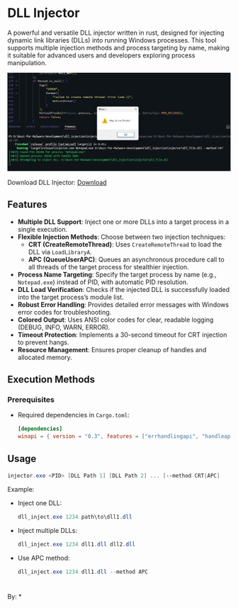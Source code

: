 # DLL Injector

A powerful and versatile DLL injector written in rust, designed for injecting dynamic link libraries (DLLs) into running Windows processes. This tool supports multiple injection methods and process targeting by name, making it suitable for advanced users and developers exploring process manipulation.

![PoC](./image1.png)

Download DLL Injector: [Download](https://github.com/Whitecat18/Rust-for-Malware-Development/tree/main/DLL_Injector)
## Features

- **Multiple DLL Support**: Inject one or more DLLs into a target process in a single execution.
- **Flexible Injection Methods**: Choose between two injection techniques:
  - **CRT (CreateRemoteThread)**: Uses `CreateRemoteThread` to load the DLL via `LoadLibraryA`.
  - **APC (QueueUserAPC)**: Queues an asynchronous procedure call to all threads of the target process for stealthier injection.
- **Process Name Targeting**: Specify the target process by name (e.g., `Notepad.exe`) instead of PID, with automatic PID resolution.
- **DLL Load Verification**: Checks if the injected DLL is successfully loaded into the target process’s module list.
- **Robust Error Handling**: Provides detailed error messages with Windows error codes for troubleshooting.
- **Colored Output**: Uses ANSI color codes for clear, readable logging (DEBUG, INFO, WARN, ERROR).
- **Timeout Protection**: Implements a 30-second timeout for CRT injection to prevent hangs.
- **Resource Management**: Ensures proper cleanup of handles and allocated memory.

## Execution Methods

### Prerequisites
- Required dependencies in `Cargo.toml`:
  ```toml
  [dependencies]
  winapi = { version = "0.3", features = ["errhandlingapi", "handleapi", "libloaderapi", "memoryapi", "processthreadsapi", "synchapi", "winnt", "winbase", "tlhelp32", "minwindef"] }
    ```
## Usage

```powershell
injector.exe <PID> [DLL Path 1] [DLL Path 2] ... [--method CRT|APC]
```

Example:

* Inject one DLL:
    ```powershell
    dll_inject.exe 1234 path\to\dll1.dll
    ```

* Inject multiple DLLs:
    ```powershell
    dll_inject.exe 1234 dll1.dll dll2.dll
    ```

* Use APC method:
    ```powershell
    dll_inject.exe 1234 dll1.dll --method APC
    ```



#

By:
*